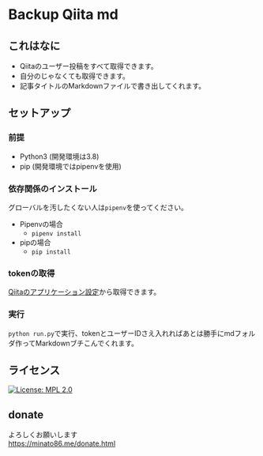 # Backup Qiita md

## これはなに

- Qiitaのユーザー投稿をすべて取得できます。
- 自分のじゃなくても取得できます。
- 記事タイトルのMarkdownファイルで書き出してくれます。

## セットアップ

### 前提

- Python3 (開発環境は3.8)
- pip (開発環境ではpipenvを使用)

### 依存関係のインストール

グローバルを汚したくない人は`pipenv`を使ってください。

- Pipenvの場合
    - `pipenv install`
- pipの場合
    - `pip install`

### tokenの取得

[Qiitaのアプリケーション設定](https://qiita.com/settings/applications)から取得できます。

### 実行

`python run.py`で実行、tokenとユーザーIDさえ入れればあとは勝手にmdフォルダ作ってMarkdownブチこんでくれます。

## ライセンス

[![License: MPL 2.0](https://img.shields.io/badge/License-MPL%202.0-brightgreen.svg)](https://opensource.org/licenses/MPL-2.0)

## donate

よろしくお願いします      
https://minato86.me/donate.html
